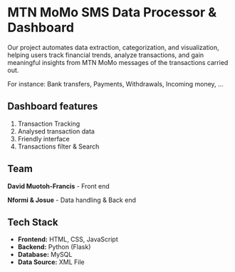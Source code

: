 # MTN MoMo SMS Data Processor & Dashboard

Our project automates data extraction, categorization, and visualization, helping users track financial trends, analyze transactions, and gain meaningful insights from MTN MoMo messages of the transactions carried out.

For instance: Bank transfers, Payments, Withdrawals, Incoming money, ...

## Dashboard features
1.  Transaction Tracking
2. Analysed transaction data 
3. Friendly interface
4. Transactions filter & Search
## Team

**David Muotoh-Francis** - Front end

**Nformi & Josue** - Data handling & Back end 

## Tech Stack
- **Frontend:** HTML, CSS, JavaScript
- **Backend:** Python (Flask)
- **Database:** MySQL
- **Data Source:** XML File